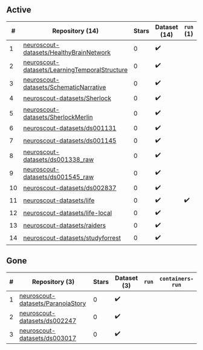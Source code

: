 ## Active
| # | Repository (14) | Stars | Dataset (14) | `run` (1) | `containers-run` |
| --- | --- | --- | --- | --- | --- |
| 1 | [neuroscout-datasets/HealthyBrainNetwork](https://github.com/neuroscout-datasets/HealthyBrainNetwork) | 0 | :heavy_check_mark: |  |  |
| 2 | [neuroscout-datasets/LearningTemporalStructure](https://github.com/neuroscout-datasets/LearningTemporalStructure) | 0 | :heavy_check_mark: |  |  |
| 3 | [neuroscout-datasets/SchematicNarrative](https://github.com/neuroscout-datasets/SchematicNarrative) | 0 | :heavy_check_mark: |  |  |
| 4 | [neuroscout-datasets/Sherlock](https://github.com/neuroscout-datasets/Sherlock) | 0 | :heavy_check_mark: |  |  |
| 5 | [neuroscout-datasets/SherlockMerlin](https://github.com/neuroscout-datasets/SherlockMerlin) | 0 | :heavy_check_mark: |  |  |
| 6 | [neuroscout-datasets/ds001131](https://github.com/neuroscout-datasets/ds001131) | 0 | :heavy_check_mark: |  |  |
| 7 | [neuroscout-datasets/ds001145](https://github.com/neuroscout-datasets/ds001145) | 0 | :heavy_check_mark: |  |  |
| 8 | [neuroscout-datasets/ds001338_raw](https://github.com/neuroscout-datasets/ds001338_raw) | 0 | :heavy_check_mark: |  |  |
| 9 | [neuroscout-datasets/ds001545_raw](https://github.com/neuroscout-datasets/ds001545_raw) | 0 | :heavy_check_mark: |  |  |
| 10 | [neuroscout-datasets/ds002837](https://github.com/neuroscout-datasets/ds002837) | 0 | :heavy_check_mark: |  |  |
| 11 | [neuroscout-datasets/life](https://github.com/neuroscout-datasets/life) | 0 | :heavy_check_mark: | :heavy_check_mark: |  |
| 12 | [neuroscout-datasets/life-local](https://github.com/neuroscout-datasets/life-local) | 0 | :heavy_check_mark: |  |  |
| 13 | [neuroscout-datasets/raiders](https://github.com/neuroscout-datasets/raiders) | 0 | :heavy_check_mark: |  |  |
| 14 | [neuroscout-datasets/studyforrest](https://github.com/neuroscout-datasets/studyforrest) | 0 | :heavy_check_mark: |  |  |

## Gone
| # | Repository (3) | Stars | Dataset (3) | `run` | `containers-run` |
| --- | --- | --- | --- | --- | --- |
| 1 | [neuroscout-datasets/ParanoiaStory](https://github.com/neuroscout-datasets/ParanoiaStory) | 0 | :heavy_check_mark: |  |  |
| 2 | [neuroscout-datasets/ds002247](https://github.com/neuroscout-datasets/ds002247) | 0 | :heavy_check_mark: |  |  |
| 3 | [neuroscout-datasets/ds003017](https://github.com/neuroscout-datasets/ds003017) | 0 | :heavy_check_mark: |  |  |
